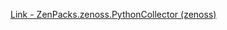 [Link - ZenPacks.zenoss.PythonCollector (zenoss)](https://github.com/zenoss/ZenPacks.zenoss.PythonCollector)
